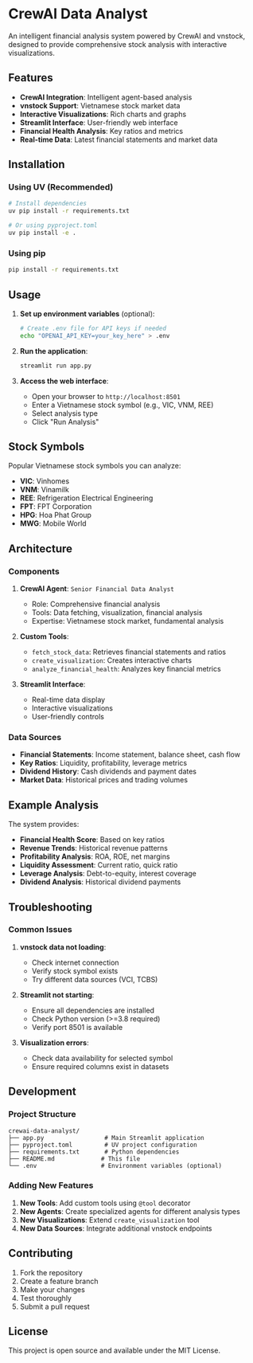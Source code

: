 # CrewAI Data Analyst

An intelligent financial analysis system powered by CrewAI and vnstock, designed to provide comprehensive stock analysis with interactive visualizations.

## Features

- **CrewAI Integration**: Intelligent agent-based analysis
- **vnstock Support**: Vietnamese stock market data
- **Interactive Visualizations**: Rich charts and graphs
- **Streamlit Interface**: User-friendly web interface
- **Financial Health Analysis**: Key ratios and metrics
- **Real-time Data**: Latest financial statements and market data

## Installation

### Using UV (Recommended)
```bash
# Install dependencies
uv pip install -r requirements.txt

# Or using pyproject.toml
uv pip install -e .
```

### Using pip
```bash
pip install -r requirements.txt
```

## Usage

1. **Set up environment variables** (optional):
   ```bash
   # Create .env file for API keys if needed
   echo "OPENAI_API_KEY=your_key_here" > .env
   ```

2. **Run the application**:
   ```bash
   streamlit run app.py
   ```

3. **Access the web interface**:
   - Open your browser to `http://localhost:8501`
   - Enter a Vietnamese stock symbol (e.g., VIC, VNM, REE)
   - Select analysis type
   - Click "Run Analysis"

## Stock Symbols

Popular Vietnamese stock symbols you can analyze:
- **VIC**: Vinhomes
- **VNM**: Vinamilk
- **REE**: Refrigeration Electrical Engineering
- **FPT**: FPT Corporation
- **HPG**: Hoa Phat Group
- **MWG**: Mobile World

## Architecture

### Components

1. **CrewAI Agent**: `Senior Financial Data Analyst`
   - Role: Comprehensive financial analysis
   - Tools: Data fetching, visualization, financial analysis
   - Expertise: Vietnamese stock market, fundamental analysis

2. **Custom Tools**:
   - `fetch_stock_data`: Retrieves financial statements and ratios
   - `create_visualization`: Creates interactive charts
   - `analyze_financial_health`: Analyzes key financial metrics

3. **Streamlit Interface**:
   - Real-time data display
   - Interactive visualizations
   - User-friendly controls

### Data Sources

- **Financial Statements**: Income statement, balance sheet, cash flow
- **Key Ratios**: Liquidity, profitability, leverage metrics
- **Dividend History**: Cash dividends and payment dates
- **Market Data**: Historical prices and trading volumes

## Example Analysis

The system provides:
- **Financial Health Score**: Based on key ratios
- **Revenue Trends**: Historical revenue patterns
- **Profitability Analysis**: ROA, ROE, net margins
- **Liquidity Assessment**: Current ratio, quick ratio
- **Leverage Analysis**: Debt-to-equity, interest coverage
- **Dividend Analysis**: Historical dividend payments

## Troubleshooting

### Common Issues

1. **vnstock data not loading**:
   - Check internet connection
   - Verify stock symbol exists
   - Try different data sources (VCI, TCBS)

2. **Streamlit not starting**:
   - Ensure all dependencies are installed
   - Check Python version (>=3.8 required)
   - Verify port 8501 is available

3. **Visualization errors**:
   - Check data availability for selected symbol
   - Ensure required columns exist in datasets

## Development

### Project Structure
```
crewai-data-analyst/
├── app.py                 # Main Streamlit application
├── pyproject.toml         # UV project configuration
├── requirements.txt       # Python dependencies
├── README.md             # This file
└── .env                  # Environment variables (optional)
```

### Adding New Features

1. **New Tools**: Add custom tools using `@tool` decorator
2. **New Agents**: Create specialized agents for different analysis types
3. **New Visualizations**: Extend `create_visualization` tool
4. **New Data Sources**: Integrate additional vnstock endpoints

## Contributing

1. Fork the repository
2. Create a feature branch
3. Make your changes
4. Test thoroughly
5. Submit a pull request

## License

This project is open source and available under the MIT License.
